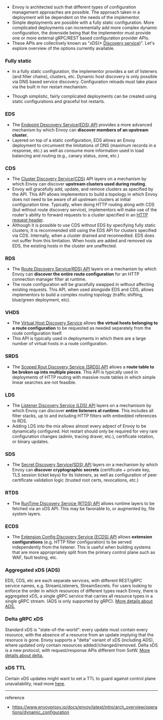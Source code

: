 
- Envoy is architected such that different types of configuration management approaches are possible. The approach taken in a deployment will be dependent on the needs of the implementor.
- Simple deployments are possible with a fully static configuration. More complicated deployments can incrementally add more complex dynamic configuration, the downside being that the implementor must provide one or more external gRPC/REST based configuration provider APIs.
- These APIs are collectively known as "xDS(* [Discovery service](https://www.envoyproxy.io/docs/envoy/latest/intro/arch_overview/upstream/service_discovery#arch-overview-service-discovery))". Let's explore overview of the options currently available.

### Fully static

- In a fully static configuration, the implementor provides a set of listeners (and filter chains), clusters, etc. Dynamic host discovery is only possible via DNS based service discovery. Configuration reloads must take place via the built in hor restart mechanism.

- Though simplistic, fairly complicated deployments can be created using static configurations and graceful hot restarts.

### EDS

- The [Endpoint Descovery Service(EDS) API](https://www.envoyproxy.io/docs/envoy/latest/intro/arch_overview/upstream/service_discovery#arch-overview-service-discovery-types-eds) provides a more advanced mechanism by which Envoy can **discover members of an upstream cluster.**
- Layered on top of a static configuration, EDS allows an Envoy deployment to circumvent the limitations of DNS (maximum records in a response, etc.) as well as consume more information used in load balancing and routing (e.g., canary status, zone, etc.)

### CDS

- The [Cluster Discovery Service(CDS)](https://www.envoyproxy.io/docs/envoy/latest/configuration/upstream/cluster_manager/cds#config-cluster-manager-cds) API layers on a mechanism by which Envoy can discover **upstream clusters used during routing**.
- Envoy will gracefully add, update, and remove clusters as specified by the API. This API allows implementors to build a topology in which Envoy does not need to be aware of all upstream clusters at initial configuration time. Typically, when doing HTTP routing along with CDS (but without route discovery service), implementors will make use of the router's ability to forward requests to a cluster specified in an [HTTP request header](https://www.envoyproxy.io/docs/envoy/latest/api-v3/config/route/v3/route_components.proto#envoy-v3-api-field-config-route-v3-routeaction-cluster-header).
- Although it is possible to use CDS without EDS by specifying fully static clusters, It is recommended still using the EDS API for clusters specified via CDS. Internally, when a cluster drained and reconnedted. EDS does not suffer from this limitation. When hosts are added and removed via EDS, the existing hosts in the cluster are unaffected.

### RDS

- The [Route Discovery Service(RDS) API](https://www.envoyproxy.io/docs/envoy/latest/configuration/http/http_conn_man/rds#config-http-conn-man-rds) layers on a mechanism by which Envoy can **discover the entire route configuration** for an HTTP connection manager filter at runtime.
- The route configuration will be gracefully swapped in without affecting existing requests. This API, when used alongside EDS and CDS, allows implementors to build a complex routing topology (traffic shifting, blue/green deployment, etc).

### VHDS

- The [Virtual Host Discovery Service](https://www.envoyproxy.io/docs/envoy/latest/configuration/http/http_conn_man/vhds#config-http-conn-man-vhds) allows **the virtual hosts belonging to a route configuration** to be requested as needed separately from the route configuration itself.
- This API is typically used in deployments in which there are a large number of virtual hosts in a route configuration.

### SRDS

- The [Scoped Rout Discovery Service (SRDS) API](https://www.envoyproxy.io/docs/envoy/latest/intro/arch_overview/http/http_routing#arch-overview-http-routing-route-scope) allows a **route table to be broken up into multiple pieces**. This API is typically used in deployments of HTTP routing with massive route tables in which simple linear searches are not feasible.

### LDS

- The [Listener Discovery Service (LDS) API](https://www.envoyproxy.io/docs/envoy/latest/configuration/listeners/lds#config-listeners-lds) layers on a mechanisom by which Envoy can discover **entire listeners at runtime**. This includes all filter stacks, up to and including HTTP filters with embedded references to RDS.
- Adding LDS into the mix allows almost every adpect of Envoy to be dynamically configured. Hot restart should only be required for very rare configuration changes (admin, tracing draver, etc.), certificate rotation, or binary updates.

### SDS

- The [Secret Discovery Service(SDS) API](https://www.envoyproxy.io/docs/envoy/latest/configuration/security/secret#config-secret-discovery-service) layers on a mechanism by which Envoy can **discover cryptographic secrets** (certificate + private key, TLS session ticket keys) for its listeners, as well as configuration of peer certificate validation logic (trusted root certs, revocations, etc.)

### RTDS

- The [RunTime Discovery Service (RTDS) API](https://www.envoyproxy.io/docs/envoy/latest/configuration/operations/runtime#config-runtime-rtds) allows runtime layers to be fetched via an xDS API. This may be favorable to, or augmented by, file system layers.

### ECDS

- The [Extension Config Discovery Service (ECDS) API](https://www.envoyproxy.io/docs/envoy/latest/configuration/overview/extension#config-overview-extension-discovery) allows **extension configurations** (e.g. HTTP filter configuration) to be served independently from the listener. This is useful when building systems that are more appropriately split from the primary control plane such as WAF, fault testing, etc.

### Aggregated xDS (ADS)

EDS, CDS, etc are each separate services, with different REST/gRPC service names, e.g. StreamListeners, StreamSecrets. For users looking to enforce the order in which resources of different types reach Envoy, there is aggregated xDS, a single gRPC service that carries all resource types in a single gRPC stream. (ADS is only supported by gRPC). [More details about ADS.](https://www.envoyproxy.io/docs/envoy/latest/configuration/overview/xds_api#config-overview-ads)

### Delta gRPC xDS

Standard xDS is "state-of-the-world": every update must contain every resource, with the absence of a resource from an update implying that the resoruce is gone. Envoy supports a "delta" variant of xDS (including ADS), where updated only contain resources added//changed/removed. Delta xDS is a new protocol, with request/response APIs different from SotW. [More details about delta.](https://www.envoyproxy.io/docs/envoy/latest/configuration/overview/xds_api#config-overview-delta)

### xDS TTL
Certain xDS updates might want to set a TTL to guard against control plane unavailability, read more [here](https://www.envoyproxy.io/docs/envoy/latest/configuration/overview/xds_api#config-overview-ttl).

---
reference
- https://www.envoyproxy.io/docs/envoy/latest/intro/arch_overview/operations/dynamic_configuration